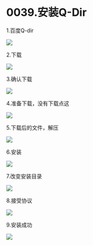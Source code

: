 # 0039.安装Q-Dir

1.百度Q-dir

![](https://my-markdown-picgo.oss-cn-shenzhen.aliyuncs.com/img/20200419094938.png)

2.下载

![](https://my-markdown-picgo.oss-cn-shenzhen.aliyuncs.com/img/20200419094952.png)

3.确认下载

![](https://my-markdown-picgo.oss-cn-shenzhen.aliyuncs.com/img/20200419095004.png)

4.准备下载，没有下载点这

![](https://my-markdown-picgo.oss-cn-shenzhen.aliyuncs.com/img/20200419095016.png)

5.下载后的文件，解压

![](https://my-markdown-picgo.oss-cn-shenzhen.aliyuncs.com/img/20200419095028.png)

6.安装

![](https://my-markdown-picgo.oss-cn-shenzhen.aliyuncs.com/img/20200419095040.png)

7.改变安装目录

![](https://my-markdown-picgo.oss-cn-shenzhen.aliyuncs.com/img/20200419095053.png)

8.接受协议

![](https://my-markdown-picgo.oss-cn-shenzhen.aliyuncs.com/img/20200419095105.png)

9.安装成功

![](https://my-markdown-picgo.oss-cn-shenzhen.aliyuncs.com/img/20200419095116.png)
